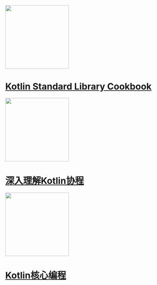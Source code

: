 <div>
<img src="https://user-images.githubusercontent.com/782871/98759671-8be23f80-240c-11eb-985c-5fed790c5ffa.png" width="200px" />
</div>

# [Kotlin Standard Library Cookbook](src/main/kotlin/cookbook)

<div>
<img src="https://user-images.githubusercontent.com/782871/99400917-8744ec00-2922-11eb-9bb7-d58649ffcc04.png" width="200px" />
</div>

# [深入理解Kotlin协程](src/main/kotlin/understanding_kotlin_coroutine)

<div>
<img src="https://user-images.githubusercontent.com/782871/101326715-a4793480-38a8-11eb-843b-e60fbe1f12d8.png" width="200px" />
</div>

# [Kotlin核心编程](src/main/kotlin/coreprog)
